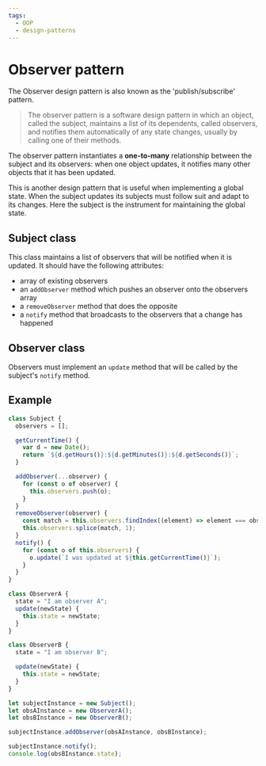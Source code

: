 ```yaml
---
tags:
  - OOP
  - design-patterns
---
```


# Observer pattern

The Observer design pattern is also known as the 'publish/subscribe' pattern.

> The observer pattern is a software design pattern in which an object, called
> the subject, maintains a list of its dependents, called observers, and
> notifies them automatically of any state changes, usually by calling one of
> their methods.

The observer pattern instantiates a **one-to-many** relationship between the
subject and its observers: when one object updates, it notifies many other
objects that it has been updated.

This is another design pattern that is useful when implementing a global state.
When the subject updates its subjects must follow suit and adapt to its changes.
Here the subject is the instrument for maintaining the global state.

## Subject class

This class maintains a list of observers that will be notified when it is
updated. It should have the following attributes:

- array of existing observers
- an `addObserver` method which pushes an observer onto the observers array
- a `removeObserver` method that does the opposite
- a `notify` method that broadcasts to the observers that a change has happened

## Observer class

Observers must implement an `update` method that will be called by the subject's
`notify` method.

## Example

```js
class Subject {
  observers = [];

  getCurrentTime() {
    var d = new Date();
    return `${d.getHours()}:${d.getMinutes()}:${d.getSeconds()}`;
  }

  addObserver(...observer) {
    for (const o of observer) {
      this.observers.push(o);
    }
  }
  removeObserver(observer) {
    const match = this.observers.findIndex((element) => element === observer);
    this.observers.splice(match, 1);
  }
  notify() {
    for (const o of this.observers) {
      o.update(`I was updated at ${this.getCurrentTime()}`);
    }
  }
}

class ObserverA {
  state = "I am observer A";
  update(newState) {
    this.state = newState;
  }
}

class ObserverB {
  state = "I am observer B";

  update(newState) {
    this.state = newState;
  }
}

let subjectInstance = new Subject();
let obsAInstance = new ObserverA();
let obsBInstance = new ObserverB();

subjectInstance.addObserver(obsAInstance, obsBInstance);

subjectInstance.notify();
console.log(obsBInstance.state);
```
